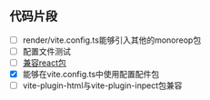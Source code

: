 ## 代码片段
- [ ] render/vite.config.ts能够引入其他的monoreop包
- [ ] 配置文件测试
- [ ] [兼容react包](https://github.com/devilwjp/veaury)
- [x] 能够在vite.config.ts中使用配置配件包
- [ ] vite-plugin-html与vite-plugin-inpect包兼容